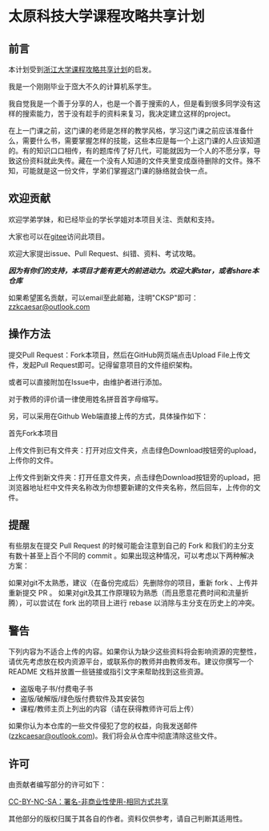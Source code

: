 # 太原科技大学课程攻略共享计划

## 前言

本计划受到[浙江大学课程攻略共享计划](https://github.com/QSCTech/zju-icicles)的启发。

我是一个刚刚毕业于窊大不久的计算机系学生。

我自觉我是一个善于分享的人，也是一个善于搜索的人，但是看到很多同学没有这样的搜索能力，苦于没有趁手的资料来复习，我决定建立这样的project。
    
在上一门课之前，这门课的老师是怎样的教学风格，学习这门课之前应该准备什么，需要什么书，需要掌握怎样的技能，这些本应是每一个上这门课的人应该知道的。有的知识口口相传，有的题库传了好几代，可能就因为一个人的不愿分享，导致这份资料就此失传。藏在一个没有人知道的文件夹里变成亟待删除的文件。殊不知，可能就是这一份文件，学弟们掌握这门课的脉络就会快一点。

## 欢迎贡献

欢迎学弟学妹，和已经毕业的学长学姐对本项目关注、贡献和支持。

大家也可以在[gitee](https://gitee.com/caesarzzk/TYUST-CKSP)访问此项目。

欢迎大家提出issue、Pull Request、纠错、资料、考试攻略。

***因为有你们的支持，本项目才能有更大的前进动力。欢迎大家star，或者share本仓库***

如果希望匿名贡献，可以email至此邮箱，注明"CKSP"即可：zzkcaesar@outlook.com

## 操作方法

提交Pull Request：Fork本项目，然后在GitHub网页端点击Upload File上传文件，发起Pull Request即可。记得留意项目的文件组织架构。

或者可以直接附加在Issue中，由维护者进行添加。

对于教师的评价请一律使用姓名拼音首字母缩写。

另，可以采用在Github Web端直接上传的方式，具体操作如下：

首先Fork本项目

上传文件到已有文件夹：打开对应文件夹，点击绿色Download按钮旁的upload，上传你的文件。

上传文件到新文件夹：打开任意文件夹，点击绿色Download按钮旁的upload，把浏览器地址栏中文件夹名称改为你想要新建的文件夹名称，然后回车，上传你的文件。

## 提醒

有些朋友在提交 Pull Request 的时候可能会注意到自己的 Fork 和我们的主分支有数十甚至上百个不同的 commit 。如果出现这种情况，可以考虑以下两种解决方案：

如果对git不太熟悉，建议（在备份完成后）先删除你的项目，重新 fork 、上传并重新提交 PR 。
如果对git及其工作原理较为熟悉（而且愿意花费时间和流量折腾），可以尝试在 fork 出的项目上进行 rebase 以消除与主分支在历史上的冲突。

## 警告

下列内容为不适合上传的内容。如果你认为缺少这些资料将会影响资源的完整性，请优先考虑放在校内资源平台，或联系你的教师并由教师发布。建议你撰写一个 README 文档并放置一些链接或指引文字来帮助找到这些资源。
- 盗版电子书/付费电子书
- 盗版/破解版/绿色版付费软件及其安装包
- 课程/教师主页上列出的内容（请在获得教师许可后上传）

如果你认为本仓库的一些文件侵犯了您的权益，向我发送邮件(zzkcaesar@outlook.com)。我们将会从仓库中彻底清除这些文件。
    
## 许可

由贡献者编写部分的许可如下：

[CC-BY-NC-SA：署名-非商业性使用-相同方式共享](https://creativecommons.org/licenses/by-nc-sa/4.0/deed.zh)

其他部分的版权归属于其各自的作者。资料仅供参考，请自己判断其适用性。
